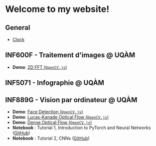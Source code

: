 # Welcome to my website!

## General
* [Clock](demos/horloge.html)

## INF600F - Traitement d'images @ UQÀM
* **Demo**: [2D FFT (`OpenCV.js`)](demos/inf600f_2d_fft.html)

## INF5071 - Infographie @ UQÀM

## INF889G - Vision par ordinateur @ UQÀM
* **Demo**: [Face Detection (`OpenCV.js`)](demos/inf889g_face_detection.html)
* **Demo**: [Lucas-Kanade Optical Flow (`OpenCV.js`)](demos/opticalFlowLK.html)
* **Demo**: [Dense Optical Flow (`OpenCV.js`)](demos/opticalFlowDense.html)
* **Notebook** : Tutorial 1, Introduction to PyTorch and Neural Networks ([GitHub](https://github.com/joe-from-mtl/teaching/blob/main/notebooks/inf889g-vision/tuto1_intro_pytorch.ipynb))
* **Notebook** : Tutorial 2, CNNs ([GitHub](https://github.com/joe-from-mtl/teaching/blob/main/notebooks/inf889g-vision/tuto2_cnns_pytorch.ipynb))

